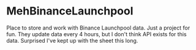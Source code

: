 # MehBinanceLaunchpool
Place to store and work with Binance Launchpool data. Just a project for fun. They update data every 4 hours, but I don't think API exists for this data. Surprised I've kept up with the sheet this long.
